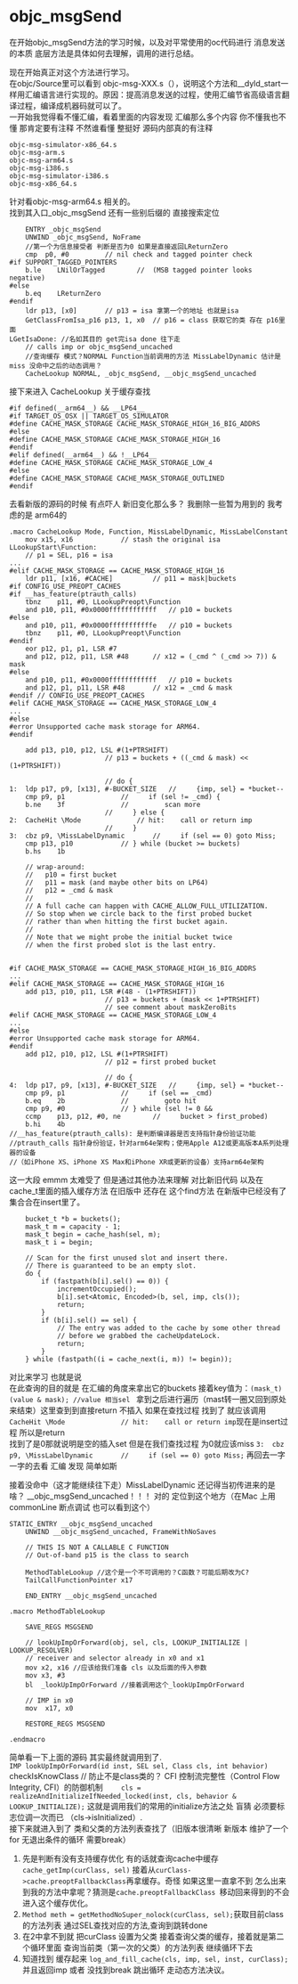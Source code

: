 #  objc_msgSend
在开始objc_msgSend方法的学习时候，以及对平常使用的oc代码进行 消息发送的本质 底层方法是具体如何去理解，调用的进行总结。

现在开始真正对这个方法进行学习。    
在objc/Source里可以看到 objc-msg-XXX.s（），说明这个方法和__dyld_start一样用汇编语言进行实现的。原因：提高消息发送的过程，使用汇编节省高级语言翻译过程，编译成机器码就可以了。      
一开始我觉得看不懂汇编，看着里面的内容发现 汇编那么多个内容 你不懂我也不懂 那肯定要有注释 不然谁看懂 整挺好 源码内部真的有注释

```
objc-msg-simulator-x86_64.sobjc-msg-arm.sobjc-msg-arm64.sobjc-msg-i386.sobjc-msg-simulator-i386.sobjc-msg-x86_64.s
```

针对看objc-msg-arm64.s 相关的。   
找到其入口_objc_msgSend 还有一些别后缀的 直接搜索定位

```
	ENTRY _objc_msgSend
	UNWIND _objc_msgSend, NoFrame
	//第一个为信息接受者 判断是否为0 如果是直接返回LReturnZero
	cmp	 p0, #0			// nil check and tagged pointer check
#if SUPPORT_TAGGED_POINTERS
	b.le    LNilOrTagged		//  (MSB tagged pointer looks negative)
#else
	b.eq 	LReturnZero
#endif
	ldr	p13, [x0]		// p13 = isa 拿第一个的地址 也就是isa 
	GetClassFromIsa_p16 p13, 1, x0	// p16 = class 获取它的类 存在 p16里面
LGetIsaDone: //名如其目的 get完isa done 往下走
	// calls imp or objc_msgSend_uncached
	//查询缓存 模式？NORMAL Function当前调用的方法 MissLabelDynamic 估计是miss 没命中之后的动态调用？
	CacheLookup NORMAL, _objc_msgSend, __objc_msgSend_uncached 

```
接下来进入 CacheLookup 关于缓存查找

```
#if defined(__arm64__) && __LP64__
#if TARGET_OS_OSX || TARGET_OS_SIMULATOR
#define CACHE_MASK_STORAGE CACHE_MASK_STORAGE_HIGH_16_BIG_ADDRS
#else
#define CACHE_MASK_STORAGE CACHE_MASK_STORAGE_HIGH_16
#endif
#elif defined(__arm64__) && !__LP64__
#define CACHE_MASK_STORAGE CACHE_MASK_STORAGE_LOW_4
#else
#define CACHE_MASK_STORAGE CACHE_MASK_STORAGE_OUTLINED
#endif
```
去看新版的源码的时候 有点吓人 新旧变化那么多？
我删除一些暂为用到的 我考虑的是 arm64的

```
.macro CacheLookup Mode, Function, MissLabelDynamic, MissLabelConstant
	mov	x15, x16			// stash the original isa
LLookupStart\Function:
	// p1 = SEL, p16 = isa
...
#elif CACHE_MASK_STORAGE == CACHE_MASK_STORAGE_HIGH_16
	ldr	p11, [x16, #CACHE]			// p11 = mask|buckets
#if CONFIG_USE_PREOPT_CACHES
#if __has_feature(ptrauth_calls)
	tbnz	p11, #0, LLookupPreopt\Function
	and	p10, p11, #0x0000ffffffffffff	// p10 = buckets
#else
	and	p10, p11, #0x0000fffffffffffe	// p10 = buckets
	tbnz	p11, #0, LLookupPreopt\Function
#endif
	eor	p12, p1, p1, LSR #7
	and	p12, p12, p11, LSR #48		// x12 = (_cmd ^ (_cmd >> 7)) & mask
#else
	and	p10, p11, #0x0000ffffffffffff	// p10 = buckets
	and	p12, p1, p11, LSR #48		// x12 = _cmd & mask
#endif // CONFIG_USE_PREOPT_CACHES
#elif CACHE_MASK_STORAGE == CACHE_MASK_STORAGE_LOW_4
...
#else
#error Unsupported cache mask storage for ARM64.
#endif

	add	p13, p10, p12, LSL #(1+PTRSHIFT)
						// p13 = buckets + ((_cmd & mask) << (1+PTRSHIFT))

						// do {
1:	ldp	p17, p9, [x13], #-BUCKET_SIZE	//     {imp, sel} = *bucket--
	cmp	p9, p1				//     if (sel != _cmd) {
	b.ne	3f				//         scan more
						//     } else {
2:	CacheHit \Mode				// hit:    call or return imp
						//     }
3:	cbz	p9, \MissLabelDynamic		//     if (sel == 0) goto Miss;
	cmp	p13, p10			// } while (bucket >= buckets)
	b.hs	1b

	// wrap-around:
	//   p10 = first bucket
	//   p11 = mask (and maybe other bits on LP64)
	//   p12 = _cmd & mask
	//
	// A full cache can happen with CACHE_ALLOW_FULL_UTILIZATION.
	// So stop when we circle back to the first probed bucket
	// rather than when hitting the first bucket again.
	//
	// Note that we might probe the initial bucket twice
	// when the first probed slot is the last entry.


#if CACHE_MASK_STORAGE == CACHE_MASK_STORAGE_HIGH_16_BIG_ADDRS
...
#elif CACHE_MASK_STORAGE == CACHE_MASK_STORAGE_HIGH_16
	add	p13, p10, p11, LSR #(48 - (1+PTRSHIFT))
						// p13 = buckets + (mask << 1+PTRSHIFT)
						// see comment about maskZeroBits
#elif CACHE_MASK_STORAGE == CACHE_MASK_STORAGE_LOW_4
...
#else
#error Unsupported cache mask storage for ARM64.
#endif
	add	p12, p10, p12, LSL #(1+PTRSHIFT)
						// p12 = first probed bucket

						// do {
4:	ldp	p17, p9, [x13], #-BUCKET_SIZE	//     {imp, sel} = *bucket--
	cmp	p9, p1				//     if (sel == _cmd)
	b.eq	2b				//         goto hit
	cmp	p9, #0				// } while (sel != 0 &&
	ccmp	p13, p12, #0, ne		//     bucket > first_probed)
	b.hi	4b
//__has_feature(ptrauth_calls): 是判断编译器是否支持指针身份验证功能
//ptrauth_calls 指针身份验证，针对arm64e架构；使用Apple A12或更高版本A系列处理器的设备
//（如iPhone XS、iPhone XS Max和iPhone XR或更新的设备）支持arm64e架构
```

这一大段 emmm 太难受了 但是通过其他办法来理解 对比新旧代码 以及在cache_t里面的插入缓存方法
在旧版中 还存在 这个find方法 在新版中已经没有了 集合合在insert里了。

```
    bucket_t *b = buckets();
    mask_t m = capacity - 1;
    mask_t begin = cache_hash(sel, m);
    mask_t i = begin;

    // Scan for the first unused slot and insert there.
    // There is guaranteed to be an empty slot.
    do {
        if (fastpath(b[i].sel() == 0)) {
            incrementOccupied();
            b[i].set<Atomic, Encoded>(b, sel, imp, cls());
            return;
        }
        if (b[i].sel() == sel) {
            // The entry was added to the cache by some other thread
            // before we grabbed the cacheUpdateLock.
            return;
        }
    } while (fastpath((i = cache_next(i, m)) != begin));
```

对比来学习 也就是说      
在此查询的目的就是 在汇编的角度来拿出它的buckets 接着key值为：`(mask_t)(value & mask); //value 相当sel `  拿到之后进行遍历（mast转一圈又回到原处 来结束）这里查到到直接return 不插入 如果在查找过程 找到了 就应该调用 `CacheHit \Mode              // hit:    call or return imp`现在是insert过程 所以是return    
找到了是0那就说明是空的插入set 但是在我们查找过程 为0就应该miss `3:  cbz p9, \MissLabelDynamic       //     if (sel == 0) goto Miss;`
再回去一字一字的去看 汇编 发现 简单如斯

接着没命中（这才能继续往下走）MissLabelDynamic 还记得当初传进来的是啥？ __objc_msgSend_uncached！！！ 对的 定位到这个地方（在Mac 上用commonLine 断点调试 也可以看到这个）

```
STATIC_ENTRY __objc_msgSend_uncached
	UNWIND __objc_msgSend_uncached, FrameWithNoSaves

	// THIS IS NOT A CALLABLE C FUNCTION
	// Out-of-band p15 is the class to search
	
	MethodTableLookup //这个是一个不可调用的？C函数？可能后期改为C?
	TailCallFunctionPointer x17

	END_ENTRY __objc_msgSend_uncached
	
.macro MethodTableLookup
	
	SAVE_REGS MSGSEND

	// lookUpImpOrForward(obj, sel, cls, LOOKUP_INITIALIZE | LOOKUP_RESOLVER)
	// receiver and selector already in x0 and x1
	mov	x2, x16 //应该给我们准备 cls 以及后面的传入参数
	mov	x3, #3 
	bl	_lookUpImpOrForward //接着调用这个_lookUpImpOrForward

	// IMP in x0
	mov	 x17, x0

	RESTORE_REGS MSGSEND

.endmacro
```
简单看一下上面的源码 其实最终就调用到了.  
 `IMP lookUpImpOrForward(id inst, SEL sel, Class cls, int behavior)`      
checkIsKnowClass // 防止不是class类的？ CFI 控制流完整性（Control Flow Integrity, CFI）的防御机制
`    cls = realizeAndInitializeIfNeeded_locked(inst, cls, behavior & LOOKUP_INITIALIZE);`
这就是调用我们的常用的initialize方法之处 盲猜 必须要标志位调一次而已  （cls->isInitialized）.  
 接下来就进入到了 类和父类的方法列表查找了（旧版本很清晰 新版本 维护了一个for 无退出条件的循环 需要break）     
1.  先是判断有没有支持缓存优化 有的话就查询cache中缓存 `cache_getImp(curClass, sel)` 接着从`curClass->cache.preoptFallbackClass`再拿缓存。奇怪 如果这里一直拿不到 怎么出来到我的方法中拿呢？猜测是`cache.preoptFallbackClass `移动回来得到的不会进入这个缓存优化。   
2. `Method meth = getMethodNoSuper_nolock(curClass, sel);`获取目前class的方法列表 通过SEL查找对应的方法,查询到跳转done    
3. 在2中拿不到就 把curClass 设置为父类 接着查询父类的缓存，接着就是第二个循环里面 查询当前类（第一次的父类）的方法列表 继续循环下去 
4. 知道找到 缓存起来 `log_and_fill_cache(cls, imp, sel, inst, curClass);` 并且返回imp   或者 没找到break 跳出循环 走动态方法决议。 


